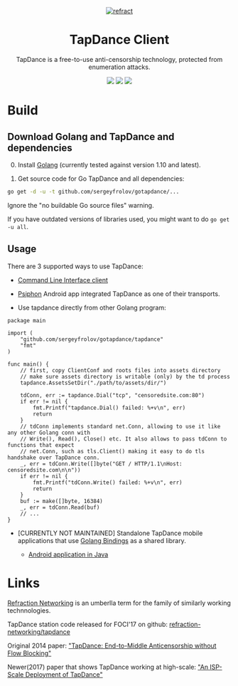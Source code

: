 <p align="center">
<a href="https://refraction.network"><img src="https://user-images.githubusercontent.com/5443147/30133006-7c3019f4-930f-11e7-9f60-3df45ee13d9d.png" alt="refract"></a>
<h1 class="header-title" align="center">TapDance Client</h1>

<p align="center">TapDance is a free-to-use anti-censorship technology, protected from enumeration attacks.</p>
<p align="center">
<a href="https://travis-ci.org/sergeyfrolov/gotapdance"><img src="https://travis-ci.org/sergeyfrolov/gotapdance.svg?branch=master"></a>
<a href="https://godoc.org/github.com/sergeyfrolov/gotapdance/tapdance"><img src="https://img.shields.io/badge/godoc-reference-blue.svg"></a>
	<a href="https://goreportcard.com/report/github.com/sergeyfrolov/gotapdance"><img src="https://goreportcard.com/badge/github.com/sergeyfrolov/gotapdance"></a>
</p>

# Build
## Download Golang and TapDance and dependencies
0. Install [Golang](https://golang.org/dl/) (currently tested against version 1.10 and latest).

1. Get source code for Go TapDance and all dependencies:

 ```bash
go get -d -u -t github.com/sergeyfrolov/gotapdance/...
```
Ignore the "no buildable Go source files" warning.

If you have outdated versions of libraries used, you might want to do `go get -u all`.

## Usage

 There are 3 supported ways to use TapDance:

 * [Command Line Interface client](cli)

 * [Psiphon](https://psiphon.ca/) Android app integrated TapDance as one of their transports.

 * Use tapdance directly from other Golang program:

```Golang
package main

import (
	"github.com/sergeyfrolov/gotapdance/tapdance"
	"fmt"
)

func main() {
    // first, copy ClientConf and roots files into assets directory
    // make sure assets directory is writable (only) by the td process
    tapdance.AssetsSetDir("./path/to/assets/dir/")

    tdConn, err := tapdance.Dial("tcp", "censoredsite.com:80")
    if err != nil {
        fmt.Printf("tapdance.Dial() failed: %+v\n", err)
        return
    }
    // tdConn implements standard net.Conn, allowing to use it like any other Golang conn with
    // Write(), Read(), Close() etc. It also allows to pass tdConn to functions that expect
    // net.Conn, such as tls.Client() making it easy to do tls handshake over TapDance conn.
    _, err = tdConn.Write([]byte("GET / HTTP/1.1\nHost: censoredsite.com\n\n"))
    if err != nil {
        fmt.Printf("tdConn.Write() failed: %+v\n", err)
        return
    }
    buf := make([]byte, 16384)
    _, err = tdConn.Read(buf)
    // ...
}
```

 * [CURRENTLY NOT MAINTAINED] Standalone TapDance mobile applications that use [Golang Bindings](gobind) as a shared library.

   * [Android application in Java](android)


 # Links

 [Refraction Networking](https://refraction.network) is an umberlla term for the family of similarly working technnologies.

 TapDance station code released for FOCI'17 on github: [refraction-networking/tapdance](https://github.com/refraction-networking/tapdance)

 Original 2014 paper: ["TapDance: End-to-Middle Anticensorship without Flow Blocking"](https://ericw.us/trow/tapdance-sec14.pdf)

 Newer(2017) paper that shows TapDance working at high-scale: ["An ISP-Scale Deployment of TapDance"](https://sfrolov.io/papers/foci17-paper-frolov_0.pdf)
